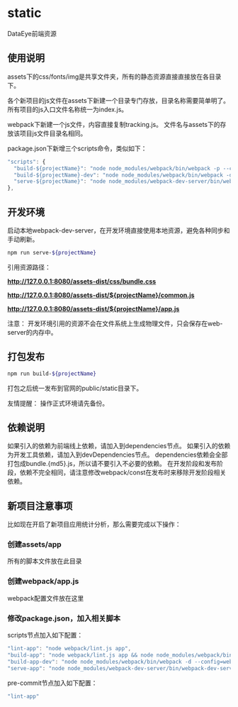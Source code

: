 # static

DataEye前端资源

## 使用说明

assets下的css/fonts/img是共享文件夹，所有的静态资源直接直接放在各目录下。

各个新项目的js文件在assets下新建一个目录专门存放，目录名称需要简单明了。
所有项目的js入口文件名称统一为index.js。

webpack下新建一个js文件，内容直接复制tracking.js。
文件名与assets下的存放该项目js文件目录名相同。

package.json下新增三个scripts命令，类似如下：

```js
"scripts": {
  "build-${projectName}": "node node_modules/webpack/bin/webpack -p --config=webpack/${projectName}.js",
  "build-${projectName}-dev": "node node_modules/webpack/bin/webpack -d --config=webpack/${projectName}.js",
  "serve-${projectName}": "node node_modules/webpack-dev-server/bin/webpack-dev-server --config=webpack/${projectName}.js",
},
```

## 开发环境

启动本地webpack-dev-server，在开发环境直接使用本地资源，避免各种同步和手动刷新。

```bash
npm run serve-${projectName}
```

引用资源路径：

**http://127.0.0.1:8080/assets-dist/css/bundle.css**

**http://127.0.0.1:8080/assets-dist/${projectName}/common.js**

**http://127.0.0.1:8080/assets-dist/${projectName}/app.js**

注意：
开发环境引用的资源不会在文件系统上生成物理文件，只会保存在web-server的内存中。

## 打包发布

```bash
npm run build-${projectName}
```

打包之后统一发布到官网的public/static目录下。

友情提醒：
操作正式环境请先备份。

## 依赖说明

如果引入的依赖为前端线上依赖，请加入到dependencies节点。
如果引入的依赖为开发工具依赖，请加入到devDependencies节点。
dependencies依赖会全部打包成bundle.{md5}.js，所以请不要引入不必要的依赖。
在开发阶段和发布阶段，依赖不完全相同，请注意修改webpack/const在发布时来移除开发阶段相关依赖。

## 新项目注意事项

比如现在开启了新项目应用统计分析，那么需要完成以下操作：

### 创建assets/app

所有的脚本文件放在此目录

### 创建webpack/app.js

webpack配置文件放在这里

### 修改package.json，加入相关脚本

scripts节点加入如下配置：

```js
"lint-app": "node webpack/lint.js app",
"build-app": "node webpack/lint.js app && node node_modules/webpack/bin/webpack -p --config=webpack/app.js",
"build-app-dev": "node node_modules/webpack/bin/webpack -d --config=webpack/app.js",
"serve-app": "node node_modules/webpack-dev-server/bin/webpack-dev-server --config=webpack/app.js"
```

pre-commit节点加入如下配置：

```js
"lint-app"
```
